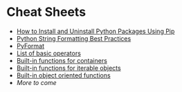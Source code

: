 <!---
{"next":"Resources/tipstricks.md","title":"Cheat Sheets"}
-->

# Cheat Sheets


* [How to Install and Uninstall Python Packages Using Pip](https://dbader.org/blog/install-and-uninstall-python-packages-using-pip)
* [Python String Formatting Best Practices](https://realpython.com/python-string-formatting/)
* [PyFormat](https://pyformat.info/)
* [List of basic operators](https://python-reference.readthedocs.io/en/latest/docs/operators/)
* [Built-in functions for containers](https://python-reference.readthedocs.io/en/latest/docs/functions/index.html#operating-on-containers)
* [Built-in functions for iterable objects](https://python-reference.readthedocs.io/en/latest/docs/functions/index.html#operating-on-containers)
* [Built-in object oriented functions](https://python-reference.readthedocs.io/en/latest/docs/functions/index.html#object-oriented-functions)
* *More to come*

